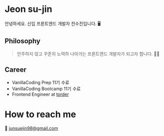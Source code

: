 # Jeon su-jin
안녕하세요. 신입 프론트엔드 개발자 전수진입니다. 🖥

## Philosophy
> 안주하지 않고 꾸준히 노력하 나아가는 프론트엔드 개발자가 되고자 합니다. 🏃‍♀️

## Career
- VanillaCoding Prep 11기 수료
- VanillaCoding Bootcamp 11기 수료
- Frontend Engineer at [torder](http://torder.io/)

# How to reach me
💌 junsuejin98@gmail.com

